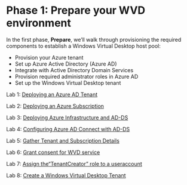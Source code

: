# Phase 1: Prepare your WVD environment

In the first phase, **Prepare**, we’ll walk through provisioning the required components to establish a Windows Virtual Desktop host pool:

- Provision your Azure tenant
- Set up Azure Active Directory (Azure AD)
- Integrate with Active Directory Domain Services
- Provision required administrator roles in Azure AD
- Set up the Windows Virtual Desktop tenant

Lab 1: [Deploying an Azure AD Tenant](Prepare-Lab01-Prepare-Deploying-an-Azure-AD-Tenant.md)

Lab 2: [Deploying an Azure Subscription](Prepare-Lab02-Prepare-Deploying-an-Azure-Subscription.md)

Lab 3: [Deploying Azure Infrastructure and AD-DS](Prepare-Lab03-Deploying-Azure-Infrastructure-and-AD-DS.md)

Lab 4: [Configuring Azure AD Connect with AD-DS](Prepare-Lab04-Configuring-Azure-AD-Connect-with-AD-DS.md)

Lab 5: [Gather Tenant and Subscription Details](Prepare-Lab05-Gather-Tenant-and-Subscription-Details.md)

Lab 6: [Grant consent for WVD service](Prepare-Lab06-Grant-consent-for-WVD-service.md)

Lab 7: [Assign the“TenantCreator” role to a useraccount](Prepare-Lab07-Assign-the-“TenantCreator”-role-to-a-user-account.md)

Lab 8: [Create a Windows Virtual Desktop Tenant](Prepare-Lab08-Create-a-Windows-Virtual-Desktop-Tenant.md)
